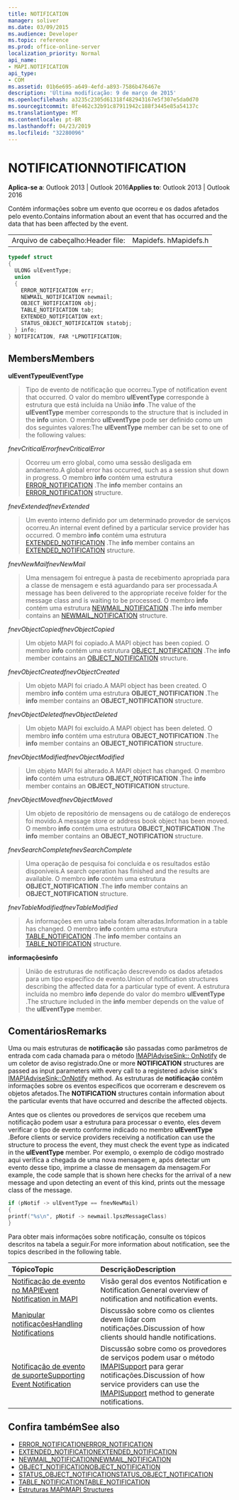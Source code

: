 ```yaml
---
title: NOTIFICATION
manager: soliver
ms.date: 03/09/2015
ms.audience: Developer
ms.topic: reference
ms.prod: office-online-server
localization_priority: Normal
api_name:
- MAPI.NOTIFICATION
api_type:
- COM
ms.assetid: 01b6e695-a649-4efd-a893-7586b476467e
description: 'Última modificação: 9 de março de 2015'
ms.openlocfilehash: a3235c2305d61318f482943167e5f307e5da0d70
ms.sourcegitcommit: 8fe462c32b91c87911942c188f3445e85a54137c
ms.translationtype: MT
ms.contentlocale: pt-BR
ms.lasthandoff: 04/23/2019
ms.locfileid: "32280096"
---
```

# <a name="notification"></a><span data-ttu-id="a31f3-103">NOTIFICATION</span><span class="sxs-lookup"><span data-stu-id="a31f3-103">NOTIFICATION</span></span>
 
<span data-ttu-id="a31f3-104">**Aplica-se a**: Outlook 2013 | Outlook 2016</span><span class="sxs-lookup"><span data-stu-id="a31f3-104">**Applies to**: Outlook 2013 | Outlook 2016</span></span> 
  
<span data-ttu-id="a31f3-105">Contém informações sobre um evento que ocorreu e os dados afetados pelo evento.</span><span class="sxs-lookup"><span data-stu-id="a31f3-105">Contains information about an event that has occurred and the data that has been affected by the event.</span></span>
  
|||
|:-----|:-----|
|<span data-ttu-id="a31f3-106">Arquivo de cabeçalho:</span><span class="sxs-lookup"><span data-stu-id="a31f3-106">Header file:</span></span>  <br/> |<span data-ttu-id="a31f3-107">Mapidefs. h</span><span class="sxs-lookup"><span data-stu-id="a31f3-107">Mapidefs.h</span></span>  <br/> |
   
```cpp
typedef struct
{
  ULONG ulEventType;
  union
  {
    ERROR_NOTIFICATION err;
    NEWMAIL_NOTIFICATION newmail;
    OBJECT_NOTIFICATION obj;
    TABLE_NOTIFICATION tab;
    EXTENDED_NOTIFICATION ext;
    STATUS_OBJECT_NOTIFICATION statobj;
  } info;
} NOTIFICATION, FAR *LPNOTIFICATION;

```

## <a name="members"></a><span data-ttu-id="a31f3-108">Members</span><span class="sxs-lookup"><span data-stu-id="a31f3-108">Members</span></span>

<span data-ttu-id="a31f3-109">**ulEventType**</span><span class="sxs-lookup"><span data-stu-id="a31f3-109">**ulEventType**</span></span>
  
> <span data-ttu-id="a31f3-110">Tipo de evento de notificação que ocorreu.</span><span class="sxs-lookup"><span data-stu-id="a31f3-110">Type of notification event that occurred.</span></span> <span data-ttu-id="a31f3-111">O valor do membro **ulEventType** corresponde à estrutura que está incluída na União **info** .</span><span class="sxs-lookup"><span data-stu-id="a31f3-111">The value of the **ulEventType** member corresponds to the structure that is included in the **info** union.</span></span> <span data-ttu-id="a31f3-112">O membro **ulEventType** pode ser definido como um dos seguintes valores:</span><span class="sxs-lookup"><span data-stu-id="a31f3-112">The **ulEventType** member can be set to one of the following values:</span></span> 
    
 <span data-ttu-id="a31f3-113">_fnevCriticalError_</span><span class="sxs-lookup"><span data-stu-id="a31f3-113">_fnevCriticalError_</span></span>
  
> <span data-ttu-id="a31f3-114">Ocorreu um erro global, como uma sessão desligada em andamento.</span><span class="sxs-lookup"><span data-stu-id="a31f3-114">A global error has occurred, such as a session shut down in progress.</span></span> <span data-ttu-id="a31f3-115">O membro **info** contém uma estrutura [ERROR_NOTIFICATION](error_notification.md) .</span><span class="sxs-lookup"><span data-stu-id="a31f3-115">The **info** member contains an [ERROR_NOTIFICATION](error_notification.md) structure.</span></span> 
    
 <span data-ttu-id="a31f3-116">_fnevExtended_</span><span class="sxs-lookup"><span data-stu-id="a31f3-116">_fnevExtended_</span></span>
  
> <span data-ttu-id="a31f3-117">Um evento interno definido por um determinado provedor de serviços ocorreu.</span><span class="sxs-lookup"><span data-stu-id="a31f3-117">An internal event defined by a particular service provider has occurred.</span></span> <span data-ttu-id="a31f3-118">O membro **info** contém uma estrutura [EXTENDED_NOTIFICATION](extended_notification.md) .</span><span class="sxs-lookup"><span data-stu-id="a31f3-118">The **info** member contains an [EXTENDED_NOTIFICATION](extended_notification.md) structure.</span></span> 
    
 <span data-ttu-id="a31f3-119">_fnevNewMail_</span><span class="sxs-lookup"><span data-stu-id="a31f3-119">_fnevNewMail_</span></span>
  
> <span data-ttu-id="a31f3-120">Uma mensagem foi entregue à pasta de recebimento apropriada para a classe de mensagem e está aguardando para ser processada.</span><span class="sxs-lookup"><span data-stu-id="a31f3-120">A message has been delivered to the appropriate receive folder for the message class and is waiting to be processed.</span></span> <span data-ttu-id="a31f3-121">O membro **info** contém uma estrutura [NEWMAIL_NOTIFICATION](newmail_notification.md) .</span><span class="sxs-lookup"><span data-stu-id="a31f3-121">The **info** member contains an [NEWMAIL_NOTIFICATION](newmail_notification.md) structure.</span></span> 
    
 <span data-ttu-id="a31f3-122">_fnevObjectCopied_</span><span class="sxs-lookup"><span data-stu-id="a31f3-122">_fnevObjectCopied_</span></span>
  
> <span data-ttu-id="a31f3-123">Um objeto MAPI foi copiado.</span><span class="sxs-lookup"><span data-stu-id="a31f3-123">A MAPI object has been copied.</span></span> <span data-ttu-id="a31f3-124">O membro **info** contém uma estrutura [OBJECT_NOTIFICATION](object_notification.md) .</span><span class="sxs-lookup"><span data-stu-id="a31f3-124">The **info** member contains an [OBJECT_NOTIFICATION](object_notification.md) structure.</span></span> 
    
 <span data-ttu-id="a31f3-125">_fnevObjectCreated_</span><span class="sxs-lookup"><span data-stu-id="a31f3-125">_fnevObjectCreated_</span></span>
  
> <span data-ttu-id="a31f3-126">Um objeto MAPI foi criado.</span><span class="sxs-lookup"><span data-stu-id="a31f3-126">A MAPI object has been created.</span></span> <span data-ttu-id="a31f3-127">O membro **info** contém uma estrutura **OBJECT_NOTIFICATION** .</span><span class="sxs-lookup"><span data-stu-id="a31f3-127">The **info** member contains an **OBJECT_NOTIFICATION** structure.</span></span> 
    
 <span data-ttu-id="a31f3-128">_fnevObjectDeleted_</span><span class="sxs-lookup"><span data-stu-id="a31f3-128">_fnevObjectDeleted_</span></span>
  
> <span data-ttu-id="a31f3-129">Um objeto MAPI foi excluído.</span><span class="sxs-lookup"><span data-stu-id="a31f3-129">A MAPI object has been deleted.</span></span> <span data-ttu-id="a31f3-130">O membro **info** contém uma estrutura **OBJECT_NOTIFICATION** .</span><span class="sxs-lookup"><span data-stu-id="a31f3-130">The **info** member contains an **OBJECT_NOTIFICATION** structure.</span></span> 
    
 <span data-ttu-id="a31f3-131">_fnevObjectModified_</span><span class="sxs-lookup"><span data-stu-id="a31f3-131">_fnevObjectModified_</span></span>
  
> <span data-ttu-id="a31f3-132">Um objeto MAPI foi alterado.</span><span class="sxs-lookup"><span data-stu-id="a31f3-132">A MAPI object has changed.</span></span> <span data-ttu-id="a31f3-133">O membro **info** contém uma estrutura **OBJECT_NOTIFICATION** .</span><span class="sxs-lookup"><span data-stu-id="a31f3-133">The **info** member contains an **OBJECT_NOTIFICATION** structure.</span></span> 
    
 <span data-ttu-id="a31f3-134">_fnevObjectMoved_</span><span class="sxs-lookup"><span data-stu-id="a31f3-134">_fnevObjectMoved_</span></span>
  
> <span data-ttu-id="a31f3-135">Um objeto de repositório de mensagens ou de catálogo de endereços foi movido.</span><span class="sxs-lookup"><span data-stu-id="a31f3-135">A message store or address book object has been moved.</span></span> <span data-ttu-id="a31f3-136">O membro **info** contém uma estrutura **OBJECT_NOTIFICATION** .</span><span class="sxs-lookup"><span data-stu-id="a31f3-136">The **info** member contains an **OBJECT_NOTIFICATION** structure.</span></span> 
    
 <span data-ttu-id="a31f3-137">_fnevSearchComplete_</span><span class="sxs-lookup"><span data-stu-id="a31f3-137">_fnevSearchComplete_</span></span>
  
> <span data-ttu-id="a31f3-138">Uma operação de pesquisa foi concluída e os resultados estão disponíveis.</span><span class="sxs-lookup"><span data-stu-id="a31f3-138">A search operation has finished and the results are available.</span></span> <span data-ttu-id="a31f3-139">O membro **info** contém uma estrutura **OBJECT_NOTIFICATION** .</span><span class="sxs-lookup"><span data-stu-id="a31f3-139">The **info** member contains an **OBJECT_NOTIFICATION** structure.</span></span> 
    
 <span data-ttu-id="a31f3-140">_fnevTableModified_</span><span class="sxs-lookup"><span data-stu-id="a31f3-140">_fnevTableModified_</span></span>
  
> <span data-ttu-id="a31f3-141">As informações em uma tabela foram alteradas.</span><span class="sxs-lookup"><span data-stu-id="a31f3-141">Information in a table has changed.</span></span> <span data-ttu-id="a31f3-142">O membro **info** contém uma estrutura [TABLE_NOTIFICATION](table_notification.md) .</span><span class="sxs-lookup"><span data-stu-id="a31f3-142">The **info** member contains an [TABLE_NOTIFICATION](table_notification.md) structure.</span></span> 
    
<span data-ttu-id="a31f3-143">**informações**</span><span class="sxs-lookup"><span data-stu-id="a31f3-143">**info**</span></span>
  
> <span data-ttu-id="a31f3-144">União de estruturas de notificação descrevendo os dados afetados para um tipo específico de evento.</span><span class="sxs-lookup"><span data-stu-id="a31f3-144">Union of notification structures describing the affected data for a particular type of event.</span></span> <span data-ttu-id="a31f3-145">A estrutura incluída no membro **info** depende do valor do membro **ulEventType** .</span><span class="sxs-lookup"><span data-stu-id="a31f3-145">The structure included in the **info** member depends on the value of the **ulEventType** member.</span></span> 
    
## <a name="remarks"></a><span data-ttu-id="a31f3-146">Comentários</span><span class="sxs-lookup"><span data-stu-id="a31f3-146">Remarks</span></span>

<span data-ttu-id="a31f3-147">Uma ou mais estruturas de **notificação** são passadas como parâmetros de entrada com cada chamada para o método [IMAPIAdviseSink:: OnNotify](imapiadvisesink-onnotify.md) de um coletor de aviso registrado.</span><span class="sxs-lookup"><span data-stu-id="a31f3-147">One or more **NOTIFICATION** structures are passed as input parameters with every call to a registered advise sink's [IMAPIAdviseSink::OnNotify](imapiadvisesink-onnotify.md) method.</span></span> <span data-ttu-id="a31f3-148">As estruturas de **notificação** contêm informações sobre os eventos específicos que ocorreram e descrevem os objetos afetados.</span><span class="sxs-lookup"><span data-stu-id="a31f3-148">The **NOTIFICATION** structures contain information about the particular events that have occurred and describe the affected objects.</span></span> 
  
<span data-ttu-id="a31f3-149">Antes que os clientes ou provedores de serviços que recebem uma notificação podem usar a estrutura para processar o evento, eles devem verificar o tipo de evento conforme indicado no membro **ulEventType** .</span><span class="sxs-lookup"><span data-stu-id="a31f3-149">Before clients or service providers receiving a notification can use the structure to process the event, they must check the event type as indicated in the **ulEventType** member.</span></span> <span data-ttu-id="a31f3-150">Por exemplo, o exemplo de código mostrado aqui verifica a chegada de uma nova mensagem e, após detectar um evento desse tipo, imprime a classe de mensagem da mensagem.</span><span class="sxs-lookup"><span data-stu-id="a31f3-150">For example, the code sample that is shown here checks for the arrival of a new message and upon detecting an event of this kind, prints out the message class of the message.</span></span> 
  
```cpp
if (pNotif -> ulEventType == fnevNewMail)
{
printf("%s\n", pNotif -> newmail.lpszMessageClass)
}

```

<span data-ttu-id="a31f3-151">Para obter mais informações sobre notificação, consulte os tópicos descritos na tabela a seguir.</span><span class="sxs-lookup"><span data-stu-id="a31f3-151">For more information about notification, see the topics described in the following table.</span></span>
  
|<span data-ttu-id="a31f3-152">**Tópico**</span><span class="sxs-lookup"><span data-stu-id="a31f3-152">**Topic**</span></span>|<span data-ttu-id="a31f3-153">**Descrição**</span><span class="sxs-lookup"><span data-stu-id="a31f3-153">**Description**</span></span>|
|:-----|:-----|
|[<span data-ttu-id="a31f3-154">Notificação de evento no MAPI</span><span class="sxs-lookup"><span data-stu-id="a31f3-154">Event Notification in MAPI</span></span>](event-notification-in-mapi.md) <br/> |<span data-ttu-id="a31f3-155">Visão geral dos eventos Notification e Notification.</span><span class="sxs-lookup"><span data-stu-id="a31f3-155">General overview of notification and notification events.</span></span>  <br/> |
|[<span data-ttu-id="a31f3-156">Manipular notificações</span><span class="sxs-lookup"><span data-stu-id="a31f3-156">Handling Notifications</span></span>](handling-notifications.md) <br/> |<span data-ttu-id="a31f3-157">Discussão sobre como os clientes devem lidar com notificações.</span><span class="sxs-lookup"><span data-stu-id="a31f3-157">Discussion of how clients should handle notifications.</span></span>  <br/> |
|[<span data-ttu-id="a31f3-158">Notificação de evento de suporte</span><span class="sxs-lookup"><span data-stu-id="a31f3-158">Supporting Event Notification</span></span>](supporting-event-notification.md) <br/> |<span data-ttu-id="a31f3-159">Discussão sobre como os provedores de serviços podem usar o método [IMAPISupport](imapisupportiunknown.md) para gerar notificações.</span><span class="sxs-lookup"><span data-stu-id="a31f3-159">Discussion of how service providers can use the [IMAPISupport](imapisupportiunknown.md) method to generate notifications.</span></span>  <br/> |
   
## <a name="see-also"></a><span data-ttu-id="a31f3-160">Confira também</span><span class="sxs-lookup"><span data-stu-id="a31f3-160">See also</span></span>


- [<span data-ttu-id="a31f3-161">ERROR_NOTIFICATION</span><span class="sxs-lookup"><span data-stu-id="a31f3-161">ERROR_NOTIFICATION</span></span>](error_notification.md)  
- [<span data-ttu-id="a31f3-162">EXTENDED_NOTIFICATION</span><span class="sxs-lookup"><span data-stu-id="a31f3-162">EXTENDED_NOTIFICATION</span></span>](extended_notification.md)  
- [<span data-ttu-id="a31f3-163">NEWMAIL_NOTIFICATION</span><span class="sxs-lookup"><span data-stu-id="a31f3-163">NEWMAIL_NOTIFICATION</span></span>](newmail_notification.md)  
- [<span data-ttu-id="a31f3-164">OBJECT_NOTIFICATION</span><span class="sxs-lookup"><span data-stu-id="a31f3-164">OBJECT_NOTIFICATION</span></span>](object_notification.md)  
- [<span data-ttu-id="a31f3-165">STATUS_OBJECT_NOTIFICATION</span><span class="sxs-lookup"><span data-stu-id="a31f3-165">STATUS_OBJECT_NOTIFICATION</span></span>](status_object_notification.md)  
- [<span data-ttu-id="a31f3-166">TABLE_NOTIFICATION</span><span class="sxs-lookup"><span data-stu-id="a31f3-166">TABLE_NOTIFICATION</span></span>](table_notification.md)
- [<span data-ttu-id="a31f3-167">Estruturas MAPI</span><span class="sxs-lookup"><span data-stu-id="a31f3-167">MAPI Structures</span></span>](mapi-structures.md)

